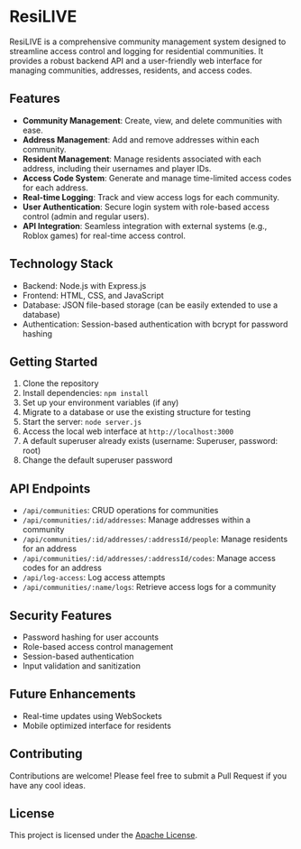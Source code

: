 # ResiLIVE

ResiLIVE is a comprehensive community management system designed to streamline access control and logging for residential communities. It provides a robust backend API and a user-friendly web interface for managing communities, addresses, residents, and access codes.

## Features

- **Community Management**: Create, view, and delete communities with ease.
- **Address Management**: Add and remove addresses within each community.
- **Resident Management**: Manage residents associated with each address, including their usernames and player IDs.
- **Access Code System**: Generate and manage time-limited access codes for each address.
- **Real-time Logging**: Track and view access logs for each community.
- **User Authentication**: Secure login system with role-based access control (admin and regular users).
- **API Integration**: Seamless integration with external systems (e.g., Roblox games) for real-time access control.

## Technology Stack

- Backend: Node.js with Express.js
- Frontend: HTML, CSS, and JavaScript
- Database: JSON file-based storage (can be easily extended to use a database)
- Authentication: Session-based authentication with bcrypt for password hashing

## Getting Started

1. Clone the repository
2. Install dependencies: `npm install`
3. Set up your environment variables (if any)
4. Migrate to a database or use the existing structure for testing
5. Start the server: `node server.js`
6. Access the local web interface at `http://localhost:3000`
7. A default superuser already exists (username: Superuser, password: root)
8. Change the default superuser password

## API Endpoints

- `/api/communities`: CRUD operations for communities
- `/api/communities/:id/addresses`: Manage addresses within a community
- `/api/communities/:id/addresses/:addressId/people`: Manage residents for an address
- `/api/communities/:id/addresses/:addressId/codes`: Manage access codes for an address
- `/api/log-access`: Log access attempts
- `/api/communities/:name/logs`: Retrieve access logs for a community

## Security Features

- Password hashing for user accounts
- Role-based access control management
- Session-based authentication
- Input validation and sanitization

## Future Enhancements

- Real-time updates using WebSockets
- Mobile optimized interface for residents

## Contributing

Contributions are welcome! Please feel free to submit a Pull Request if you have any cool ideas.

## License

This project is licensed under the [Apache License](LICENSE).
